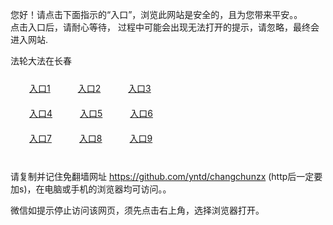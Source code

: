您好！请点击下面指示的“入口”，浏览此网站是安全的，且为您带来平安。。 <br/>
点击入口后，请耐心等待， 过程中可能会出现无法打开的提示，请忽略，最终会进入网站. </br>

法轮大法在长春<br/>
<div style="padding:10px"><a style="margin:20px" target="_blank" href="https://d3g1ka81igo4jg.cloudfront.net/2Qpsp?xbqrkdls" id="ccLink1" rel="nofollow">入口1</a> <a target="_blank" style="margin:20px" href="https://d3k62j2nbcz9l8.cloudfront.net/2Qpsp?ghktjf" id="ccLink2" rel="nofollow">入口2</a> <a style="margin:20px" target="_blank" href="https://ddv86r2v2yl38.cloudfront.net/2Qpsp?pjnklaay" id="ccLink3" rel="nofollow">入口3</a></div>

<div style="padding:10px" ><a style="margin:20px" target="_blank" href="https://d3g1ka81igo4jg.cloudfront.net/2Qpsp?xbqrkdls" id="ccLink4" rel="nofollow">入口4</a> <a style="margin:20px" href="https://d3k62j2nbcz9l8.cloudfront.net/2Qpsp?ghktjf" target="_blank" id="ccLink5" rel="nofollow">入口5</a> <a style="margin:20px" href="https://ddv86r2v2yl38.cloudfront.net/2Qpsp?pjnklaay" target="_blank" id="ccLink6" rel="nofollow">入口6</a></div>

<div style="padding:10px"><a style="margin:20px" target="_blank" href="https://d3g1ka81igo4jg.cloudfront.net/2Qpsp?xbqrkdls" id="ccLink7" rel="nofollow">入口7</a> <a style="margin:20px" href="https://d3k62j2nbcz9l8.cloudfront.net/2Qpsp?ghktjf" target="_blank" id="ccLink8" rel="nofollow">入口8</a> <a style="margin:20px" target="_blank" href="https://ddv86r2v2yl38.cloudfront.net/2Qpsp?pjnklaay" id="ccLink9" rel="nofollow">入口9</a></div>

<br/>



请复制并记住免翻墙网址 https://github.com/yntd/changchunzx (http后一定要加s)，在电脑或手机的浏览器均可访问。。<br/>

微信如提示停止访问该网页，须先点击右上角，选择浏览器打开。
